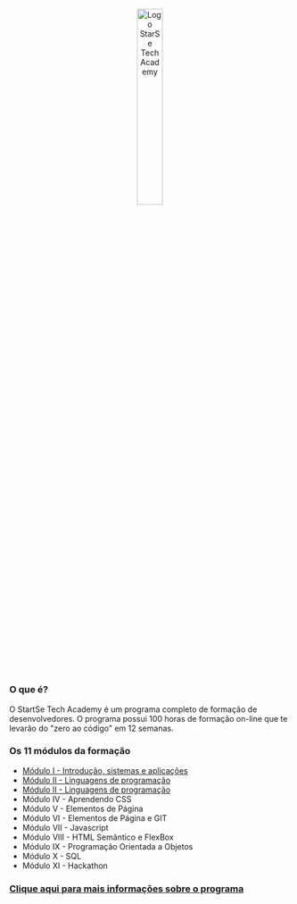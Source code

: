 <div align="center">
  <br>
  <img src="https://user-images.githubusercontent.com/99208505/167872020-344925cf-cd4b-4c48-864d-0951e792cc72.png" width="30%" alt="Logo StarSe Tech Academy">
  <h1></h1>
</div>

<div>
  <h3>O que é?</h3>
  <p>O StartSe Tech Academy é um programa completo de formação de desenvolvedores. O programa possui 100 horas de formação on-line que te levarão do "zero ao código" em 12 semanas.</p>
  
  <h3>Os 11 módulos da formação</h3>
  <ul>
    <li><a href="./Módulo I - Introdução, sistemas e aplicações">Módulo I - Introdução, sistemas e aplicações</a></li>
    <li><a href="./Módulo II - Linguagens de programação">Módulo II - Linguagens de programação</a></li>
    <li><a href="./Módulo III - Aprendendo HTML e elementos">Módulo II - Linguagens de programação</a></li>
    <li>Módulo IV - Aprendendo CSS</li>
    <li>Módulo V - Elementos de Página</li>
    <li>Módulo VI - Elementos de Página e GIT</li>
    <li>Módulo VII - Javascript</li>
    <li>Módulo VIII - HTML Semântico e FlexBox</li>
    <li>Módulo IX - Programação Orientada a Objetos</li>
    <li>Módulo X - SQL</li>
    <li>Módulo XI - Hackathon</li>
  </ul>
  
  ### [Clique aqui para mais informações sobre o programa](https://www.startse.com/techacademy/)
</div>
